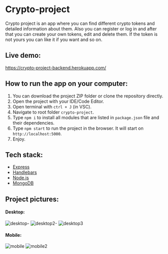# Crypto-project

Crypto project is an app where you can find different crypto tokens and detailed information about them. Also you can register or log in and after that you can create your own tokens, edit and delete them. If the token is not yours you can like it if you want and so on.

  ## Live demo:
  
  https://crypto-project-backend.herokuapp.com/
  
  ## How to run the app on your computer:
  
  1. You can download the project ZIP folder or clone the repository directly.
  2. Open the project with your IDE/Code Editor.
  3. Open terminal with `ctrl + J` (in VSC).
  4. Navigate to root folder `crypto-project`.
  5. Type `npm i` to install all modules that are listed in `package.json` file and their dependencies.
  6. Type `npm start` to run the project in the browser. It will start on `http://localhost:5000`.
  7. Enjoy.
  
  ## Tech stack:
  
  - <a href="https://expressjs.com/">Express</a>
  - <a href="https://handlebarsjs.com/">Handlebars</a>
  - <a href="https://nodejs.org/en/">Node.js</a>
  - <a href="https://www.mongodb.com/">MongoDB</a>
  
  ## Project pictures:
  
  #### Desktop:
  
  ![desktop-](https://user-images.githubusercontent.com/93489370/200609059-9d93f560-a2ef-4ff3-ab5c-2ab3a5241260.png)
  ![desktop2-](https://user-images.githubusercontent.com/93489370/200609068-dab3cacf-86ec-4f66-9ef9-91123a454535.png)
  ![desktop3](https://user-images.githubusercontent.com/93489370/200609074-dad1e68f-7f49-433b-b31e-26ec667ea3af.png)
  
  #### Mobile:
  
  ![mobile](https://user-images.githubusercontent.com/93489370/200609092-40ca6a01-587c-4106-8759-8bee2870963b.png)
  ![mobile2](https://user-images.githubusercontent.com/93489370/200609110-ffc3ab27-b0ec-4288-9fc1-93e1a6e80454.png)
